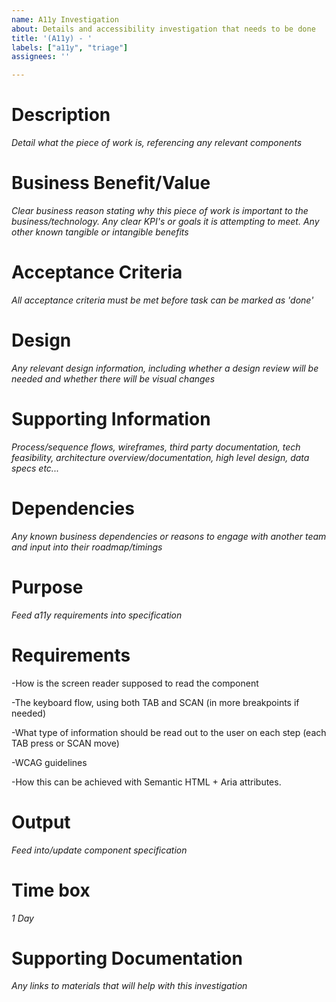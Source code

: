```yaml
---
name: A11y Investigation
about: Details and accessibility investigation that needs to be done 
title: '(A11y) - '
labels: ["a11y", "triage"]
assignees: ''

---
```


# Description
*Detail what the piece of work is, referencing any relevant components*

# Business Benefit/Value
*Clear business reason stating why this piece of work is important to the business/technology. Any clear KPI's or goals it is attempting to meet. Any other known tangible or intangible benefits*

# Acceptance Criteria
*All acceptance criteria must be met before task can be marked as 'done'*

# Design
*Any relevant design information, including whether a design review will be needed and whether there will be visual changes*

# Supporting Information
*Process/sequence flows, wireframes, third party documentation, tech feasibility, architecture overview/documentation, high level design, data specs etc...*

# Dependencies
*Any known business dependencies or reasons to engage with another team and input into their roadmap/timings*

# Purpose
*Feed a11y requirements into specification*

# Requirements

-How is the screen reader supposed to read the component

-The keyboard flow, using both TAB and SCAN (in more breakpoints if needed)

-What type of information should be read out to the user on each step (each TAB press or SCAN move)

-WCAG guidelines

-How this can be achieved with Semantic HTML + Aria attributes.

# Output

*Feed into/update component specification*

# Time box

*1 Day*

# Supporting Documentation

*Any links to materials that will help with this investigation*